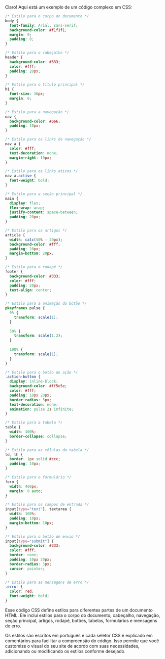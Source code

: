 Claro! Aqui está um exemplo de um código complexo em CSS:

```css
/* Estilo para o corpo do documento */
body {
  font-family: Arial, sans-serif;
  background-color: #f1f1f1;
  margin: 0;
  padding: 0;
}

/* Estilo para o cabeçalho */
header {
  background-color: #333;
  color: #fff;
  padding: 20px;
}

/* Estilo para o título principal */
h1 {
  font-size: 36px;
  margin: 0;
}

/* Estilo para a navegação */
nav {
  background-color: #666;
  padding: 10px;
}

/* Estilo para os links da navegação */
nav a {
  color: #fff;
  text-decoration: none;
  margin-right: 10px;
}

/* Estilo para os links ativos */
nav a.active {
  font-weight: bold;
}

/* Estilo para a seção principal */
main {
  display: flex;
  flex-wrap: wrap;
  justify-content: space-between;
  padding: 20px;
}

/* Estilo para os artigos */
article {
  width: calc(50% - 20px);
  background-color: #fff;
  padding: 20px;
  margin-bottom: 20px;
}

/* Estilo para o rodapé */
footer {
  background-color: #333;
  color: #fff;
  padding: 20px;
  text-align: center;
}

/* Estilo para a animação do botão */
@keyframes pulse {
  0% {
    transform: scale(1);
  }
  
  50% {
    transform: scale(1.2);
  }
  
  100% {
    transform: scale(1);
  }
}

/* Estilo para o botão de ação */
.action-button {
  display: inline-block;
  background-color: #ff5e5e;
  color: #fff;
  padding: 10px 20px;
  border-radius: 5px;
  text-decoration: none;
  animation: pulse 2s infinite;
}

/* Estilo para a tabela */
table {
  width: 100%;
  border-collapse: collapse;
}

/* Estilo para as células da tabela */
td, th {
  border: 1px solid #ccc;
  padding: 10px;
}

/* Estilo para o formulário */
form {
  width: 400px;
  margin: 0 auto;
}

/* Estilo para os campos de entrada */
input[type="text"], textarea {
  width: 100%;
  padding: 10px;
  margin-bottom: 10px;
}

/* Estilo para o botão de envio */
input[type="submit"] {
  background-color: #333;
  color: #fff;
  border: none;
  padding: 10px 20px;
  border-radius: 5px;
  cursor: pointer;
}

/* Estilo para as mensagens de erro */
.error {
  color: red;
  font-weight: bold;
}
```

Esse código CSS define estilos para diferentes partes de um documento HTML. Ele inclui estilos para o corpo do documento, cabeçalho, navegação, seção principal, artigos, rodapé, botões, tabelas, formulários e mensagens de erro.

Os estilos são escritos em português e cada seletor CSS é explicado em comentários para facilitar a compreensão do código. Isso permite que você customize o visual do seu site de acordo com suas necessidades, adicionando ou modificando os estilos conforme desejado.